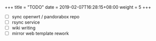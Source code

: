 +++
title = "TODO"
date =  2019-02-07T16:28:15+08:00
weight = 5
+++
- [ ] sync openwrt / pandorabox repo
- [ ] rsync service
- [ ] wiki writing
- [ ] mirror web template rework
